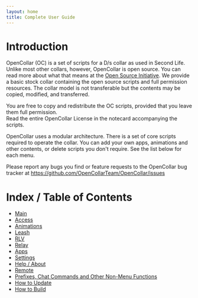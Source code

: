 ```yaml
---
layout: home
title: Complete User Guide
---
```

# Introduction

OpenCollar (OC) is a set of scripts for a D/s collar as used in Second Life.
Unlike most other collars, however, OpenCollar is open source.  You can read more about what that means at the [Open Source Initiative](https://opensource.org/osd-annotated).  We provide a basic stock collar containing the open source scripts and full permission resources.  The collar model is not transferable but the contents may be copied, modified, and transferred.

You are free to copy and redistribute the OC scripts, provided that you leave them full permission.  
Read the entire OpenCollar License in the notecard accompanying the scripts.

OpenCollar uses a modular architecture. There is a set of core scripts required to operate the collar.  You can add your own apps, animations and other contents, or delete scripts you don't require.  See the list below for each menu.

Please report any bugs you find or feature requests to the OpenCollar bug tracker at
https://github.com/OpenCollarTeam/OpenCollar/issues 

# Index / Table of Contents

* [Main](/docs/Main-Menu)
* [Access](/docs/Access)
* [Animations](/docs/Animations) 
* [Leash](/docs/Leash)
* [RLV](/docs/RLV)  
* [Relay](/docs/Relay)
* [Apps](/docs/Apps)
* [Settings](/docs/Settings)
* [Help / About](/docs/Help-About)
* [Remote](/docs/Remote)
* [Prefixes, Chat Commands and Other Non-Menu Functions](/docs/Prefixes,-Chat-Commands-and-Other-Non-Menu-Functions)
* [How to Update](/docs/How-To-Update-Your-OpenCollar)
* [How to Build](/docs/How-to-Build-Your-OpenCollar)
